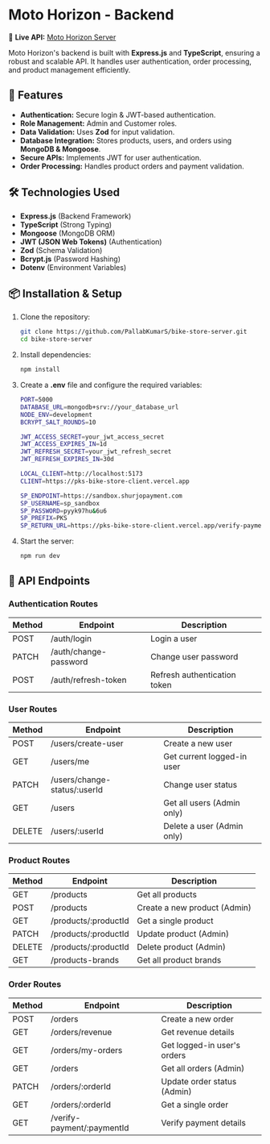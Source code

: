 # Moto Horizon - Backend

🔗 **Live API:** [Moto Horizon Server](https://pks-bike-store-server.vercel.app)

Moto Horizon's backend is built with **Express.js** and **TypeScript**, ensuring a robust and scalable API. It handles user authentication, order processing, and product management efficiently.

## 🚀 Features

- **Authentication:** Secure login & JWT-based authentication.
- **Role Management:** Admin and Customer roles.
- **Data Validation:** Uses **Zod** for input validation.
- **Database Integration:** Stores products, users, and orders using **MongoDB & Mongoose**.
- **Secure APIs:** Implements JWT for user authentication.
- **Order Processing:** Handles product orders and payment validation.

## 🛠️ Technologies Used

- **Express.js** (Backend Framework)
- **TypeScript** (Strong Typing)
- **Mongoose** (MongoDB ORM)
- **JWT (JSON Web Tokens)** (Authentication)
- **Zod** (Schema Validation)
- **Bcrypt.js** (Password Hashing)
- **Dotenv** (Environment Variables)

## 📦 Installation & Setup

1. Clone the repository:
   ```sh
   git clone https://github.com/PallabKumarS/bike-store-server.git
   cd bike-store-server
   ```
2. Install dependencies:
   ```sh
   npm install
   ```
3. Create a **.env** file and configure the required variables:

   ```sh
   PORT=5000
   DATABASE_URL=mongodb+srv://your_database_url
   NODE_ENV=development
   BCRYPT_SALT_ROUNDS=10

   JWT_ACCESS_SECRET=your_jwt_access_secret
   JWT_ACCESS_EXPIRES_IN=1d
   JWT_REFRESH_SECRET=your_jwt_refresh_secret
   JWT_REFRESH_EXPIRES_IN=30d

   LOCAL_CLIENT=http://localhost:5173
   CLIENT=https://pks-bike-store-client.vercel.app

   SP_ENDPOINT=https://sandbox.shurjopayment.com
   SP_USERNAME=sp_sandbox
   SP_PASSWORD=pyyk97hu&6u6
   SP_PREFIX=PKS
   SP_RETURN_URL=https://pks-bike-store-client.vercel.app/verify-payment
   ```

4. Start the server:
   ```sh
   npm run dev
   ```

## 📌 API Endpoints

### Authentication Routes

| Method | Endpoint              | Description                  |
| ------ | --------------------- | ---------------------------- |
| POST   | /auth/login           | Login a user                 |
| PATCH  | /auth/change-password | Change user password         |
| POST   | /auth/refresh-token   | Refresh authentication token |

### User Routes

| Method | Endpoint                      | Description                |
| ------ | ----------------------------- | -------------------------- |
| POST   | /users/create-user            | Create a new user          |
| GET    | /users/me                     | Get current logged-in user |
| PATCH  | /users/change-status/\:userId | Change user status         |
| GET    | /users                        | Get all users (Admin only) |
| DELETE | /users/\:userId               | Delete a user (Admin only) |

### Product Routes

| Method | Endpoint              | Description                  |
| ------ | --------------------- | ---------------------------- |
| GET    | /products             | Get all products             |
| POST   | /products             | Create a new product (Admin) |
| GET    | /products/\:productId | Get a single product         |
| PATCH  | /products/\:productId | Update product (Admin)       |
| DELETE | /products/\:productId | Delete product (Admin)       |
| GET    | /products-brands      | Get all product brands       |

### Order Routes

| Method | Endpoint                    | Description                 |
| ------ | --------------------------- | --------------------------- |
| POST   | /orders                     | Create a new order          |
| GET    | /orders/revenue             | Get revenue details         |
| GET    | /orders/my-orders           | Get logged-in user's orders |
| GET    | /orders                     | Get all orders (Admin)      |
| PATCH  | /orders/\:orderId           | Update order status (Admin) |
| GET    | /orders/\:orderId           | Get a single order          |
| GET    | /verify-payment/\:paymentId | Verify payment details      |
